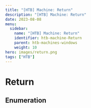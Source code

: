 ```yaml
---
title: "[HTB] Machine: Return"
description: "[HTB] Machine: Return"
date: 2023-08-08
menu:
  sidebar:
    name: "[HTB] Machine: Return"
    identifier: htb-machine-Return
    parent: htb-machines-windows
    weight: 10
hero: images/return.png
tags: ["HTB"]
---
```


# Return
## Enumeration
